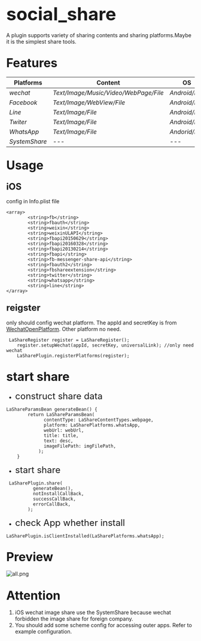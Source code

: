 # <font size=7>social_share</font>

A plugin supports variety of sharing contents and sharing platforms.Maybe it is the simplest share tools.    

## <font size=6>Features</font>

| Platforms | Content | OS  |
| ----  | ---- | ----|
| *wechat*    | *Text/Image/Music/Video/WebPage/File* | *Android/iOS*  |
| *Facebook*   | *Text/Image/WebView/File*| *Android/iOS* |
| *Line* | *Text/Image/File* | *Android/iOS*|
| *Twiter*| *Text/Image/File* | *Android/iOS*|
| *WhatsApp*| *Text/Image/File* | *Andorid/iOS*|
| *SystemShare* | *---* | *---* |


## <font size=6>Usage</font>
### <font size=5>iOS</font>
config in Info.plist file
```
<array>
		<string>fb</string>
		<string>fbauth</string>
		<string>weixin</string>
		<string>weixinULAPI</string>
		<string>fbapi20150629</string>
		<string>fbapi20160328</string>
		<string>fbapi20130214</string>
		<string>fbapi</string>
		<string>fb-messenger-share-api</string>
		<string>fbauth2</string>
		<string>fbshareextension</string>
		<string>twitter</string>
		<string>whatsapp</string>
		<string>line</string>
</array>
```  


### <font size=5>reigster</font>
only should config wechat platform. The appId and secretKey is from [WechatOpenPlatform](https://open.weixin.qq.com/). Other platform no need.
```
 LaShareRegister register = LaShareRegister();
    register.setupWechat(appId, secretKey, universalLink); //only need wechat 
    LaSharePlugin.registerPlatforms(register);
```  
## <font size=6>start share</font>
* <font size =5>construct share data</font>
```
LaShareParamsBean generateBean() {
        return LaShareParamsBean(
              contentType: LaShareContentTypes.webpage,
              platform: LaSharePlatforms.whatsApp,
              webUrl: webUrl,
              title: title,
              text: desc,
              imageFilePath: imgFilePath,
            );
    }
```  
* <font size=5>start share</font>
```
 LaSharePlugin.share(
          generateBean(),
          notInstallCallBack,
          successCallBack,
          errorCallBack,
        );
```  
* <font size=5>check App whether install</font>
```
LaSharePlugin.isClientInstalled(LaSharePlatforms.whatsApp);
```
## <font size=6>Preview</font>
![all.png](https://s2.loli.net/2022/07/13/zTl4wc7PvIAoKx3.png)
## <font size=6>Attention</font>
1. iOS wechat image share use the SystemShare because wechat forbidden the image share for foreign company.
2. You should add some scheme config for accessing outer apps. Refer to example configuration.  

